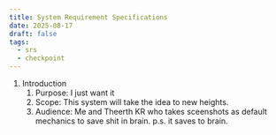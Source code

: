 ```yaml
---
title: System Requirement Specifications
date: 2025-08-17
draft: false
tags:
  - srs
  - checkpoint
---
```

1. Introduction
	1. Purpose:
		I just want it
	2. Scope:
		This system will take the idea to new heights.
	3. Audience:
		Me and Theerth KR who takes sceenshots as default mechanics to save shit in brain. p.s. it saves to brain.